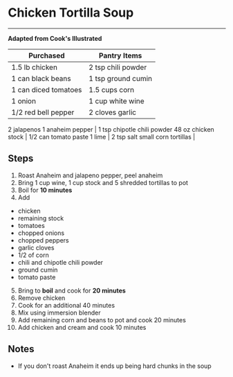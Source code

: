 # Chicken Tortilla Soup
---
**Adapted from Cook's Illustrated**

Purchased             | Pantry Items
-----------           | ------------
1.5 lb chicken        | 2 tsp chili powder
1 can black beans     | 1 tsp ground cumin
1 can diced tomatoes  | 1.5 cups corn
1 onion               | 1 cup white wine
1/2 red bell pepper   | 2 cloves garlic
2 jalapenos
1 anaheim pepper      | 1 tsp chipotle chili powder
48 oz chicken stock   | 1/2 can tomato paste
1 lime                | 2 tsp salt
small corn tortillas  |


## Steps

1. Roast Anaheim and jalapeno pepper, peel anaheim
2. Bring 1 cup wine, 1 cup stock and 5 shredded tortillas to pot
3. Boil for **10 minutes** 
4. Add
  * chicken
  * remaining stock
  * tomatoes
  * chopped onions
  * chopped peppers
  * garlic cloves
  * 1/2 of corn
  * chili and chipotle chili powder
  * ground cumin
  * tomato paste
5. Bring to **boil** and cook for **20 minutes**
6. Remove chicken
7. Cook for an additional 40 minutes
8. Mix using immersion blender
9. Add remaining corn and beans to pot and cook 20 minutes
10. Add chicken and cream and cook 10 minutes


## Notes
* If you don't roast Anaheim it ends up being hard chunks in the soup